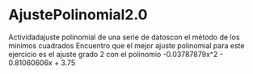 # AjustePolinomial2.0
Actividadajuste polinomial de una serie de datoscon el método de los mínimos cuadrados
Encuentro que el mejor ajuste polinomial para este ejercicio es el ajuste grado 2
con el polinomio -0.03787879x^2 - 0.81060606x + 3.75
